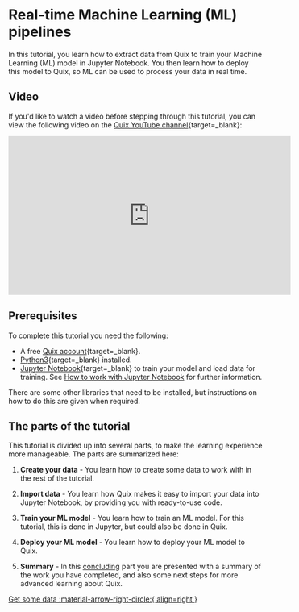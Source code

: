 # Real-time Machine Learning (ML) pipelines

In this tutorial, you learn how to extract data from Quix to train your Machine Learning (ML) model in Jupyter Notebook. You then learn how to deploy this model to Quix, so ML can be used to process your data in real time.

## Video

If you'd like to watch a video before stepping through this tutorial, you can view the following video on the [Quix YouTube channel](https://www.youtube.com/@quix1570){target=_blank}:

<iframe width="560" height="315" src="https://www.youtube.com/embed/8h0jm0q_0PA" title="YouTube video player" frameborder="0" allow="accelerometer; autoplay; clipboard-write; encrypted-media; gyroscope; picture-in-picture" allowfullscreen></iframe>

## Prerequisites

To complete this tutorial you need the following:

* A free [Quix account](https://portal.platform.quix.io/self-sign-up/){target=_blank}.
* [Python3](https://www.python.org/downloads/){target=_blank} installed.
* [Jupyter Notebook](https://jupyter.org/){target=_blank} to train your model and load data for training. See [How to work with Jupyter Notebook](../../develop/integrate-data/jupyter-nb.md) for further information.

There are some other libraries that need to be installed, but instructions on how to do this are given when required.

## The parts of the tutorial

This tutorial is divided up into several parts, to make the learning experience more manageable. The parts are summarized here:

1. **Create your data** - You learn how to create some data to work with in the rest of the tutorial.

2. **Import data** - You learn how Quix makes it easy to import your data into Jupyter Notebook, by providing you with ready-to-use code.

3. **Train your ML model** - You learn how to train an ML model. For this tutorial, this is done in Jupyter, but could also be done in Quix.

4. **Deploy your ML model** - You learn how to deploy your ML model to Quix.

5. **Summary** - In this [concluding](conclusion.md) part you are presented with a summary of the work you have completed, and also some next steps for more advanced learning about Quix.

[Get some data :material-arrow-right-circle:{ align=right }](./create-data.md)
